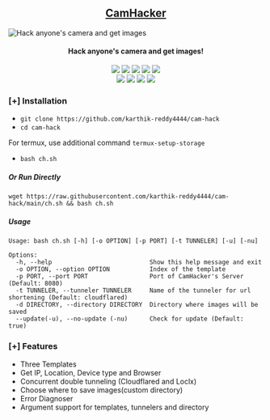<h2 align="center"><u>CamHacker</u></h2>

![Hack anyone's camera and get images](https://github.com/karthik-reddy4444/cam-hack/raw/main/files/banner.png)
<h4 align="center"> Hack anyone's camera and get images!</h4>

<p align="center"> 
    <img src="https://img.shields.io/badge/Version-1.5-blue?style=for-the-badge&color=blue">
    <img src="https://img.shields.io/github/stars/karthik-reddy4444/cam-hack?style=for-the-badge&color=magenta">
    <img src="https://img.shields.io/github/forks/karthik-reddy4444/cam-hack?color=cyan&style=for-the-badge&color=purple">
    <img src="https://img.shields.io/github/issues/karthik-reddy4444/cam-hack?color=red&style=for-the-badge">
    <img src="https://img.shields.io/github/license/karthik-reddy4444/cam-hack?style=for-the-badge&color=blue">
<br>
    <img src="https://img.shields.io/badge/Author-Karthik-green?style=flat-square">
    <img src="https://img.shields.io/badge/Open%20Source-Yes-orange?style=flat-square">
    <img src="https://img.shields.io/badge/Maintained-Yes-cyan?style=flat-square">
    <img src="https://img.shields.io/badge/Written%20In-Shell-blue?style=flat-square">
</p>

### [+] Installation

 - `git clone https://github.com/karthik-reddy4444/cam-hack`
 - `cd cam-hack`

For termux, use additional command `termux-setup-storage`
 - `bash ch.sh`

##### Or Run Directly
```
wget https://raw.githubusercontent.com/karthik-reddy4444/cam-hack/main/ch.sh && bash ch.sh
```


##### Usage
```
Usage: bash ch.sh [-h] [-o OPTION] [-p PORT] [-t TUNNELER] [-u] [-nu]

Options:
  -h, --help                           Show this help message and exit
  -o OPTION, --option OPTION           Index of the template
  -p PORT, --port PORT                 Port of CamHacker's Server (Default: 8080)
  -t TUNNELER, --tunneler TUNNELER     Name of the tunneler for url shortening (Default: cloudflared)
  -d DIRECTORY, --directory DIRECTORY  Directory where images will be saved
  --update(-u), --no-update (-nu)      Check for update (Default: true)
```


### [+] Features
 - Three Templates
 - Get IP, Location, Device type and Browser
 - Concurrent double tunneling (Cloudflared and Loclx)
 - Choose where to save images(custom directory) 
 - Error Diagnoser
 - Argument support for templates, tunnelers and directory



